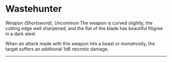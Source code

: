 # Wastehunter
*Weapon (Shortsword), Uncommon*
The weapon is curved slightly, the cutting edge well sharpened, and the flat of the blade has beautiful filigree in a dark steel.

When an attack made with this weapon hits a beast or monstrosity, the target suffers an additional 1d6 necrotic damage.

---